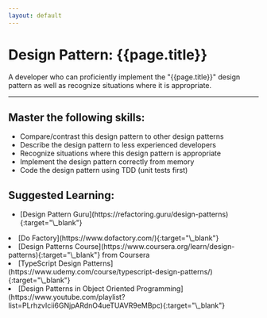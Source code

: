 ```yaml
---
layout: default
---
```

<h1>Design Pattern: {{page.title}}</h1>
<span style="float: right; width: 200px; text-align: right;"><a id="spanish-link" href="#" style="display: none;">Español</a></span>

<p>A developer who can proficiently implement the "{{page.title}}" design pattern as well as recognize situations where it is appropriate.</p>

<p><hr/></p>

<h2>Master the following skills:</h2>

<ul>
    <li>Compare/contrast this design pattern to other design patterns</li>
    <li>Describe the design pattern to less experienced developers</li>
    <li>Recognize situations where this design pattern is appropriate</li>
    <li>Implement the design pattern correctly from memory</li>
    <li>Code the design pattern using TDD (unit tests first)</li>
</ul>

<h2>Suggested Learning:</h2>

<ul>
    <li>[Design Pattern Guru](https://refactoring.guru/design-patterns){:target="\_blank"}</ul>
    <li>[Do Factory](https://www.dofactory.com/){:target="\_blank"}</ul>
    <li>[Design Patterns Course](https://www.coursera.org/learn/design-patterns){:target="\_blank"} from Coursera</ul>
    <li>[TypeScript Design Patterns](https://www.udemy.com/course/typescript-design-patterns/){:target="\_blank"}</ul>
    <li>[Design Patterns in Object Oriented Programming](https://www.youtube.com/playlist?list=PLrhzvIcii6GNjpARdnO4ueTUAVR9eMBpc){:target="\_blank"}</ul>
</ul>

<script>
setTimeout(()=> {
    if({{page.hasSpanish}}){
        const url = "{{site.url}}{{page.url}}";
        const es_url = url.replace(".html","-es.html");
        const link = document.getElementById("spanish-link");
        link.href = es_url;
        link.style.display = "block";
    }
    if({{page.level}}){
        const section = document.getElementById("codex-pathway");        
        section.style.display = "block";
    }
}, 500);
</script>

<style>
#codex-pathway { 
    padding: 20px; 
    font-size: .8em; 
    border-radius: 20px; 
    background-color: #7253ed; 
    color: #ddd;
    text-align: center;
    margin-top: 20px;
    margin-bottom: 20px;
}
#codex-pathway a { color: white}
#spanish-link { background-image: none; }
</style>